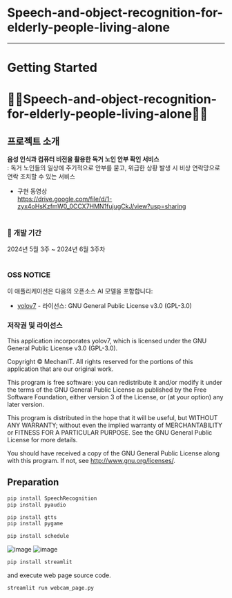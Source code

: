 # Speech-and-object-recognition-for-elderly-people-living-alone
---

# Getting Started
# 👩‍🦳Speech-and-object-recognition-for-elderly-people-living-alone👨‍🦳


## 프로젝트 소개
**음성 인식과 컴퓨터 비전을 활용한 독거 노인 안부 확인 서비스**</br>
:  독거 노인들의 일상에 주기적으로 안부를 묻고, 위급한 상황 발생 시 비상 연락망으로 연락 조치할 수 있는 서비스</br>

+ 구현 동영상 </br>
https://drive.google.com/file/d/1-zyx4oHsKzfmW0_0CCX7HMN1fujugCkJ/view?usp=sharing
</br></br>

### 📅 개발 기간
2024년 5월 3주 ~ 2024년 6월 3주차
</br></br>

### OSS NOTICE

이 애플리케이션은 다음의 오픈소스 AI 모델을 포함합니다:
- [yolov7](https://github.com/WongKinYiu/yolov7) - 라이선스: GNU General Public License v3.0 (GPL-3.0)

### 저작권 및 라이선스

This application incorporates yolov7, which is licensed under the GNU General Public License v3.0 (GPL-3.0).

Copyright © MechanIT. All rights reserved for the portions of this application that are our original work.

This program is free software: you can redistribute it and/or modify it under the terms of the GNU General Public License as published by the Free Software Foundation, either version 3 of the License, or (at your option) any later version.

This program is distributed in the hope that it will be useful, but WITHOUT ANY WARRANTY; without even the implied warranty of MERCHANTABILITY or FITNESS FOR A PARTICULAR PURPOSE. See the GNU General Public License for more details.

You should have received a copy of the GNU General Public License along with this program. If not, see <http://www.gnu.org/licenses/>.


## Preparation
```bash
pip install SpeechRecognition
pip install pyaudio
```
```bash
pip install gtts
pip install pygame
```
```bash
pip install schedule
```

![image](https://github.com/MechanIT/Speech-and-object-recognition-for-elderly-people-living-alone/assets/117654418/19ba7392-3ea0-4e89-86ca-73c07981a441)
![image](https://github.com/MechanIT/Speech-and-object-recognition-for-elderly-people-living-alone/assets/117654418/a2056fd2-e9a6-4b8e-8af1-f71e9c4e6baa)


```bash
pip install streamlit
```
and execute web page source code.
```bash
streamlit run webcam_page.py
```
